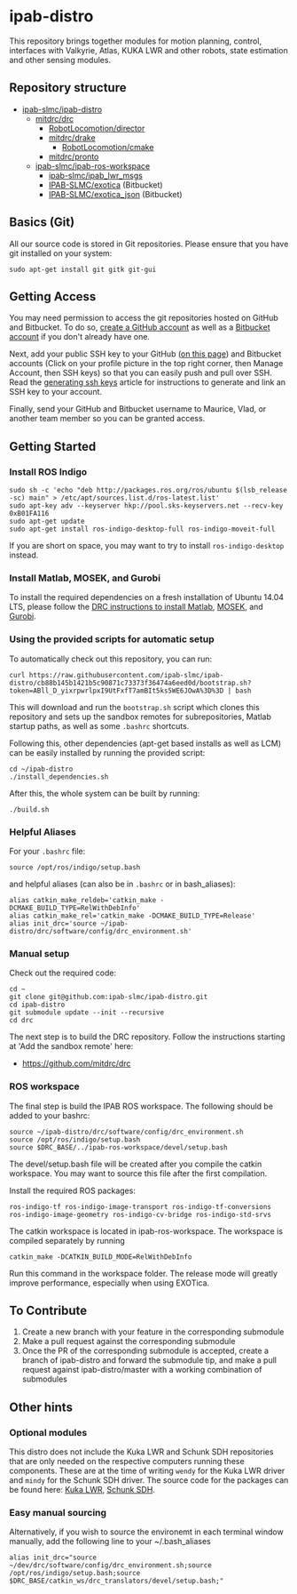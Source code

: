 # ipab-distro
This repository brings together modules for motion planning, control, interfaces with Valkyrie, Atlas, KUKA LWR and other robots, state estimation and other sensing modules.

## Repository structure

* [ipab-slmc/ipab-distro](https://github.com/ipab-slmc/ipab-distro)
  * [mitdrc/drc](https://github.com/mitdrc/drc)
    * [RobotLocomotion/director](https://github.com/RobotLocomotion/director)
    * [mitdrc/drake](https://github.com/mitdrc/drake)
      * [RobotLocomotion/cmake ](https://github.com/RobotLocomotion/cmake)
    * [mitdrc/pronto](https://github.com/mitdrc/pronto)
  * [ipab-slmc/ipab-ros-workspace](https://github.com/ipab-slmc/ipab-ros-workspace)
    * [ipab-slmc/ipab_lwr_msgs](https://github.com/ipab-slmc/ipab_lwr_msgs)
    * [IPAB-SLMC/exotica](https://bitbucket.org/IPAB-SLMC/exotica) (Bitbucket)
    * [IPAB-SLMC/exotica_json](https://bitbucket.org/IPAB-SLMC/exotica_json) (Bitbucket)

## Basics (Git)
All our source code is stored in Git repositories. Please ensure that you have git installed on your system:
```
sudo apt-get install git gitk git-gui
```

## Getting Access
You may need permission to access the git repositories hosted on GitHub and Bitbucket. To do so, [create a GitHub account](https://github.com/join) as well as a [Bitbucket account](https://bitbucket.org/account/signup/) if you don't already have one.

Next, add your public SSH key to your GitHub ([on this page](https://github.com/settings/ssh/)) and Bitbucket accounts (Click on your profile picture in the top right corner, then Manage Account, then SSH keys) so that you can easily push and pull over SSH. Read the [generating ssh keys](https://help.github.com/articles/generating-ssh-keys) article for instructions to generate and link an SSH key to your account.

Finally, send your GitHub and Bitbucket username to Maurice, Vlad, or another team member so you can be granted access.

## Getting Started

### Install ROS Indigo
```
sudo sh -c 'echo "deb http://packages.ros.org/ros/ubuntu $(lsb_release -sc) main" > /etc/apt/sources.list.d/ros-latest.list'
sudo apt-key adv --keyserver hkp://pool.sks-keyservers.net --recv-key 0xB01FA116
sudo apt-get update
sudo apt-get install ros-indigo-desktop-full ros-indigo-moveit-full
```
If you are short on space, you may want to try to install ``ros-indigo-desktop`` instead.

### Install Matlab, MOSEK, and Gurobi
To install the required dependencies on a fresh installation of Ubuntu 14.04 LTS, please follow the [DRC instructions to install Matlab](https://github.com/mitdrc/drc#install-matlab), [MOSEK](https://github.com/mitdrc/drc#instructions-for-mosek), and [Gurobi](https://github.com/mitdrc/drc#instructions-for-gurobi).

### Using the provided scripts for automatic setup

To automatically check out this repository, you can run:
```
curl https://raw.githubusercontent.com/ipab-slmc/ipab-distro/cb88b145b1421b5c90871c73373f36474a6eed0d/bootstrap.sh?token=ABll_D_yixrpwrlpxI9UtFxfT7amBIt5ks5WE6JOwA%3D%3D | bash
```

This will download and run the ``bootstrap.sh`` script which clones this repository and sets up the sandbox remotes for subrepositories, Matlab startup paths, as well as some ``.bashrc`` shortcuts.

Following this, other dependencies (apt-get based installs as well as LCM) can be easily installed by running the provided script:
```
cd ~/ipab-distro
./install_dependencies.sh
```

After this, the whole system can be built by running:
```
./build.sh
```

### Helpful Aliases
For your ``.bashrc`` file:
```
source /opt/ros/indigo/setup.bash
```

and helpful aliases (can also be in ``.bashrc`` or in bash_aliases):
```
alias catkin_make_reldeb='catkin_make -DCMAKE_BUILD_TYPE=RelWithDebInfo'
alias catkin_make_rel='catkin_make -DCMAKE_BUILD_TYPE=Release'
alias init_drc='source ~/ipab-distro/drc/software/config/drc_environment.sh'
```

### Manual setup

Check out the required code:

```
cd ~
git clone git@github.com:ipab-slmc/ipab-distro.git
cd ipab-distro
git submodule update --init --recursive
cd drc
```

The next step is to build the DRC repository. Follow the instructions starting at 'Add the sandbox remote' here:

* https://github.com/mitdrc/drc



### ROS workspace

The final step is build the IPAB ROS workspace. The following should be added to your bashrc:

    source ~/ipab-distro/drc/software/config/drc_environment.sh
    source /opt/ros/indigo/setup.bash
    source $DRC_BASE/../ipab-ros-workspace/devel/setup.bash

The devel/setup.bash file will be created after you compile the catkin workspace. You may want to source this file after the first compilation.

Install the required ROS packages:

    ros-indigo-tf ros-indigo-image-transport ros-indigo-tf-conversions ros-indigo-image-geometry ros-indigo-cv-bridge ros-indigo-std-srvs

The catkin workspace is located in ipab-ros-workspace. The workspace is compiled separately by running

    catkin_make -DCATKIN_BUILD_MODE=RelWithDebInfo
 
Run this command in the workspace folder. The release mode will greatly improve performance, especially when using EXOTica.

## To Contribute

 1. Create a new branch with your feature in the corresponding submodule
 1. Make a pull request against the corresponding submodule
 1. Once the PR of the corresponding submodule is accepted, create a branch of ipab-distro and forward the submodule tip, and make a pull request against ipab-distro/master with a working combination of submodules


## Other hints

### Optional modules
This distro does not include the Kuka LWR and Schunk SDH repositories that are only needed on the respective computers running these components. These are at the time of writing ``wendy`` for the Kuka LWR driver and ``mindy`` for the Schunk SDH driver. The source code for the packages can be found here: [Kuka LWR](https://bitbucket.org/IPAB-SLMC/kuka-lwr/), [Schunk SDH](https://bitbucket.org/IPAB-SLMC/schunk-sdh).

### Easy manual sourcing

Alternatively, if you wish to source the environemt in each terminal window manually, add the following line to your ~/.bash_aliases

    alias init_drc="source ~/dev/drc/software/config/drc_environment.sh;source /opt/ros/indigo/setup.bash;source $DRC_BASE/catkin_ws/drc_translators/devel/setup.bash;"

